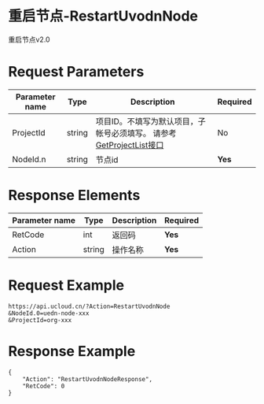 # 重启节点-RestartUvodnNode

重启节点v2.0

# Request Parameters
|Parameter name|Type|Description|Required|
|---|---|---|---|
|ProjectId|string|项目ID。不填写为默认项目，子帐号必须填写。 请参考[GetProjectList接口](api/summary/get_project_list)|No|
|NodeId.n|string|节点id|**Yes**|

# Response Elements
|Parameter name|Type|Description|Required|
|---|---|---|---|
|RetCode|int|返回码|**Yes**|
|Action|string|操作名称|**Yes**|

# Request Example
```
https://api.ucloud.cn/?Action=RestartUvodnNode
&NodeId.0=uedn-node-xxx
&ProjectId=org-xxx
```

# Response Example
```
{
    "Action": "RestartUvodnNodeResponse", 
    "RetCode": 0
}
```

